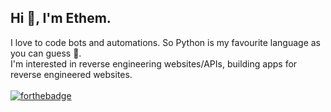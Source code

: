 ## Hi 👋, I'm Ethem.

I love to code bots and automations. So Python is my favourite language as you can guess 🙂.
\
I'm interested in reverse engineering websites/APIs, building apps for reverse engineered websites.
\
\
[![forthebadge](https://forthebadge.com/images/badges/certified-snoop-lion.svg)](https://forthebadge.com)
